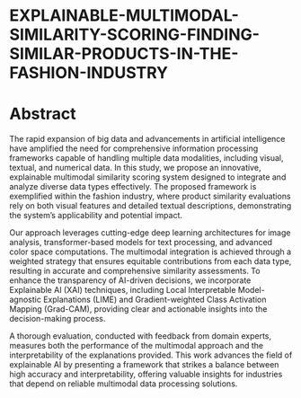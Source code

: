 # EXPLAINABLE-MULTIMODAL-SIMILARITY-SCORING-FINDING-SIMILAR-PRODUCTS-IN-THE-FASHION-INDUSTRY
# Abstract

The rapid expansion of big data and advancements in artificial intelligence have amplified the need for comprehensive information processing frameworks capable of handling multiple data modalities, including visual, textual, and numerical data. In this study, we propose an innovative, explainable multimodal similarity scoring system designed to integrate and analyze diverse data types effectively. The proposed framework is exemplified within the fashion industry, where product similarity evaluations rely on both visual features and detailed textual descriptions, demonstrating the system’s applicability and potential impact.

Our approach leverages cutting-edge deep learning architectures for image analysis, transformer-based models for text processing, and advanced color space computations. The multimodal integration is achieved through a weighted strategy that ensures equitable contributions from each data type, resulting in accurate and comprehensive similarity assessments. To enhance the transparency of AI-driven decisions, we incorporate Explainable AI (XAI) techniques, including Local Interpretable Model-agnostic Explanations (LIME) and Gradient-weighted Class Activation Mapping (Grad-CAM), providing clear and actionable insights into the decision-making process.

A thorough evaluation, conducted with feedback from domain experts, measures both the performance of the multimodal approach and the interpretability of the explanations provided. This work advances the field of explainable AI by presenting a framework that strikes a balance between high accuracy and interpretability, offering valuable insights for industries that depend on reliable multimodal data processing solutions.
